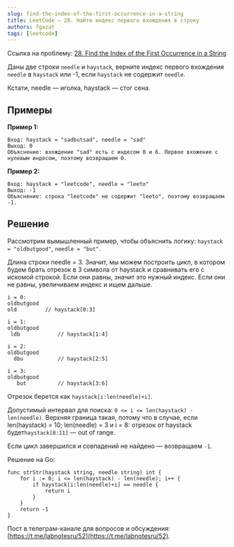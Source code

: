 ```yaml
---
slug: find-the-index-of-the-first-occurrence-in-a-string
title: LeetCode — 28. Найти индекс первого вхождения в строку
authors: fgazat
tags: [leetcode]
---
```


Ссылка на проблему:
[28. Find the Index of the First Occurrence in a String](https://leetcode.com/problems/find-the-index-of-the-first-occurrence-in-a-string/description/)

Даны две строки `needle` и `haystack`, верните индекс первого вхождения `needle` в `haystack` или -1, если `haystack` не
содержит `needle`.

Кстати, needle — иголка, haystack — стог сена.

## Примеры

**Пример 1:**

```
Вход: haystack = "sadbutsad", needle = "sad"
Выход: 0
Объяснение: вхождение "sad" есть с индесом 0 и 6. Первое вхожение с нулевым индесом, поэтому возвращаем 0.
```

**Пример 2:**

```
Вход: haystack = "leetcode", needle = "leeto"
Выход: -1
Объяснение: строка "leetcode" не содержит "leeto", поэтому возвращаем -1.
```

## Решение

Рассмотрим вымышленный пример, чтобы объяснить логику: `haystack = "oldbutgood"`, `needle = "but"`.

Длина строки needle = 3. Значит, мы можем построить цикл, в котором будем брать отрезок в 3 символа от haystack и
сравнивать его с искомой строкой. Если они равны, значит это нужный индекс. Если они не равны, увеличиваем индекс и ищем
дальше.

```
i = 0:
oldbutgood
old			// haystack[0:3]

i = 1:
oldbutgood
 ldb			// haystack[1:4]

i = 2:
oldbutgood
  dbu			// haystack[2:5]

i = 3:
oldbutgood
   but			// haystack[3:6]
```

Отрезок берется как `haystack[i:len(needle)+i]`.

Допустимый интервал для поиска: `0 <= i <= len(haystack) - len(needle)`. Верхняя граница такая, потому что в случае,
если len(haystack) = 10; len(needle) = 3 и i = 8: отрезок от haystack будет`haystack[8:11]` — out of range.

Если цикл завершился и совпадений не найдено — возвращаем `-1`.

Решение на Go:

```(go)
func strStr(haystack string, needle string) int {
    for i := 0; i <= len(haystack) - len(needle); i++ {
        if haystack[i:len(needle)+i] == needle {
            return i
        }
    }
    return -1
}
```

Пост в телеграм-канале для вопросов и обсуждения: [https://t.me/labnotesru/52](https://t.me/labnotesru/52).
